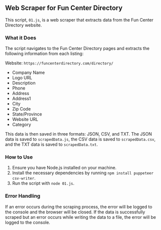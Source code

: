 ## Web Scraper for Fun Center Directory

This script, `01.js`, is a web scraper that extracts data from the Fun Center Directory website. 

### What it Does
The script navigates to the Fun Center Directory pages and extracts the following information from each listing:

Website: `https://funcenterdirectory.com/directory/`

- Company Name
- Logo URL
- Description
- Phone
- Address
- Address1
- City
- Zip Code
- State/Province
- Website URL
- Category

This data is then saved in three formats: JSON, CSV, and TXT. The JSON data is saved to `scrapedData.js`, the CSV data is saved to `scrapedData.csv`, and the TXT data is saved to `scrapedData.txt`.

### How to Use

1. Ensure you have Node.js installed on your machine.
2. Install the necessary dependencies by running `npm install puppeteer csv-writer`.
3. Run the script with `node 01.js`.

### Error Handling

If an error occurs during the scraping process, the error will be logged to the console and the browser will be closed. If the data is successfully scraped but an error occurs while writing the data to a file, the error will be logged to the console.
